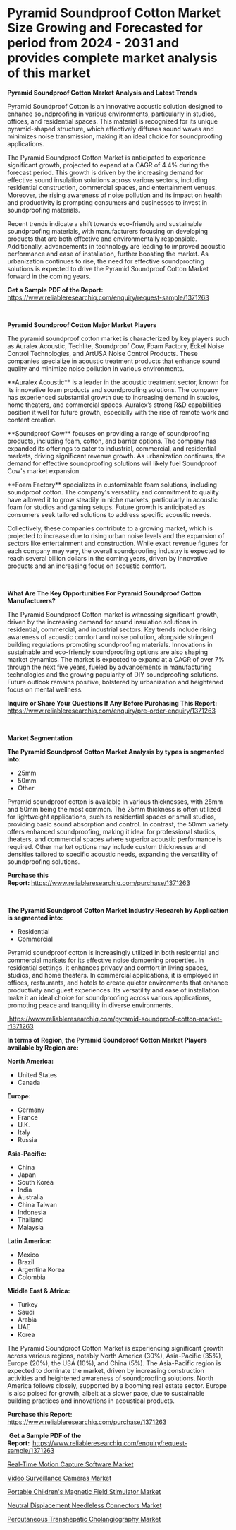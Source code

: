 <p><h1>Pyramid Soundproof Cotton Market Size Growing and Forecasted for period from 2024 - 2031 and provides complete market analysis of this market</h1></p><p><strong>Pyramid Soundproof Cotton Market Analysis and Latest Trends</strong></p>
<p><p>Pyramid Soundproof Cotton is an innovative acoustic solution designed to enhance soundproofing in various environments, particularly in studios, offices, and residential spaces. This material is recognized for its unique pyramid-shaped structure, which effectively diffuses sound waves and minimizes noise transmission, making it an ideal choice for soundproofing applications.</p><p>The Pyramid Soundproof Cotton Market is anticipated to experience significant growth, projected to expand at a CAGR of 4.4% during the forecast period. This growth is driven by the increasing demand for effective sound insulation solutions across various sectors, including residential construction, commercial spaces, and entertainment venues. Moreover, the rising awareness of noise pollution and its impact on health and productivity is prompting consumers and businesses to invest in soundproofing materials.</p><p>Recent trends indicate a shift towards eco-friendly and sustainable soundproofing materials, with manufacturers focusing on developing products that are both effective and environmentally responsible. Additionally, advancements in technology are leading to improved acoustic performance and ease of installation, further boosting the market. As urbanization continues to rise, the need for effective soundproofing solutions is expected to drive the Pyramid Soundproof Cotton Market forward in the coming years.</p></p>
<p><strong>Get a Sample PDF of the Report:&nbsp;</strong> <a href="https://www.reliableresearchiq.com/enquiry/request-sample/1371263?utm_campaign=1877&utm_medium=2&utm_source=Github&utm_content=ia&utm_term=06122024&utm_id=pyramid-soundproof-cotton">https://www.reliableresearchiq.com/enquiry/request-sample/1371263</a></p>
<p>&nbsp;</p>
<p><strong>Pyramid Soundproof Cotton Major Market Players</strong></p>
<p><p>The pyramid soundproof cotton market is characterized by key players such as Auralex Acoustic, Techlite, Soundproof Cow, Foam Factory, Eckel Noise Control Technologies, and ArtUSA Noise Control Products. These companies specialize in acoustic treatment products that enhance sound quality and minimize noise pollution in various environments.</p><p>**Auralex Acoustic** is a leader in the acoustic treatment sector, known for its innovative foam products and soundproofing solutions. The company has experienced substantial growth due to increasing demand in studios, home theaters, and commercial spaces. Auralex’s strong R&D capabilities position it well for future growth, especially with the rise of remote work and content creation.</p><p>**Soundproof Cow** focuses on providing a range of soundproofing products, including foam, cotton, and barrier options. The company has expanded its offerings to cater to industrial, commercial, and residential markets, driving significant revenue growth. As urbanization continues, the demand for effective soundproofing solutions will likely fuel Soundproof Cow's market expansion.</p><p>**Foam Factory** specializes in customizable foam solutions, including soundproof cotton. The company's versatility and commitment to quality have allowed it to grow steadily in niche markets, particularly in acoustic foam for studios and gaming setups. Future growth is anticipated as consumers seek tailored solutions to address specific acoustic needs.</p><p>Collectively, these companies contribute to a growing market, which is projected to increase due to rising urban noise levels and the expansion of sectors like entertainment and construction. While exact revenue figures for each company may vary, the overall soundproofing industry is expected to reach several billion dollars in the coming years, driven by innovative products and an increasing focus on acoustic comfort.</p></p>
<p>&nbsp;</p>
<p><strong>What Are The Key Opportunities For Pyramid Soundproof Cotton Manufacturers?</strong></p>
<p><p>The Pyramid Soundproof Cotton market is witnessing significant growth, driven by the increasing demand for sound insulation solutions in residential, commercial, and industrial sectors. Key trends include rising awareness of acoustic comfort and noise pollution, alongside stringent building regulations promoting soundproofing materials. Innovations in sustainable and eco-friendly soundproofing options are also shaping market dynamics. The market is expected to expand at a CAGR of over 7% through the next five years, fueled by advancements in manufacturing technologies and the growing popularity of DIY soundproofing solutions. Future outlook remains positive, bolstered by urbanization and heightened focus on mental wellness.</p></p>
<p><strong>Inquire or Share Your Questions If Any Before Purchasing This Report:</strong> <a href="https://www.reliableresearchiq.com/enquiry/pre-order-enquiry/1371263?utm_campaign=1877&utm_medium=2&utm_source=Github&utm_content=ia&utm_term=06122024&utm_id=pyramid-soundproof-cotton">https://www.reliableresearchiq.com/enquiry/pre-order-enquiry/1371263</a></p>
<p>&nbsp;</p>
<p><strong>Market Segmentation</strong></p>
<p><strong>The Pyramid Soundproof Cotton Market Analysis by types is segmented into:</strong></p>
<p><ul><li>25mm</li><li>50mm</li><li>Other</li></ul></p>
<p><p>Pyramid soundproof cotton is available in various thicknesses, with 25mm and 50mm being the most common. The 25mm thickness is often utilized for lightweight applications, such as residential spaces or small studios, providing basic sound absorption and control. In contrast, the 50mm variety offers enhanced soundproofing, making it ideal for professional studios, theaters, and commercial spaces where superior acoustic performance is required. Other market options may include custom thicknesses and densities tailored to specific acoustic needs, expanding the versatility of soundproofing solutions.</p></p>
<p><strong>Purchase this Report:&nbsp;</strong><a href="https://www.reliableresearchiq.com/purchase/1371263?utm_campaign=1877&utm_medium=2&utm_source=Github&utm_content=ia&utm_term=06122024&utm_id=pyramid-soundproof-cotton">https://www.reliableresearchiq.com/purchase/1371263</a></p>
<p>&nbsp;</p>
<p><strong>The Pyramid Soundproof Cotton Market Industry Research by Application is segmented into:</strong></p>
<p><ul><li>Residential</li><li>Commercial</li></ul></p>
<p><p>Pyramid soundproof cotton is increasingly utilized in both residential and commercial markets for its effective noise dampening properties. In residential settings, it enhances privacy and comfort in living spaces, studios, and home theaters. In commercial applications, it is employed in offices, restaurants, and hotels to create quieter environments that enhance productivity and guest experiences. Its versatility and ease of installation make it an ideal choice for soundproofing across various applications, promoting peace and tranquility in diverse environments.</p></p>
<p><a href="https://www.reliableresearchiq.com/pyramid-soundproof-cotton-market-r1371263?utm_campaign=1877&utm_medium=2&utm_source=Github&utm_content=ia&utm_term=06122024&utm_id=pyramid-soundproof-cotton">&nbsp;https://www.reliableresearchiq.com/pyramid-soundproof-cotton-market-r1371263</a></p>
<p><strong>In terms of Region, the Pyramid Soundproof Cotton Market Players available by Region are:</strong></p>
<p>
    <p> <strong> North America: </strong>
        <ul>
            <li>United States</li>
            <li>Canada</li>
        </ul>
        </p> 
    <p> <strong> Europe: </strong>
        <ul>
            <li>Germany</li>
            <li>France</li>
            <li>U.K.</li>
            <li>Italy</li>
            <li>Russia</li>
        </ul>
        </p> 
    <p> <strong> Asia-Pacific: </strong>
        <ul>
            <li>China</li>
            <li>Japan</li>
            <li>South Korea</li>
            <li>India</li>
            <li>Australia</li>
            <li>China Taiwan</li>
            <li>Indonesia</li>
            <li>Thailand</li>
            <li>Malaysia</li>
        </ul>
        </p> 
    <p> <strong> Latin America: </strong>
        <ul>
            <li>Mexico</li>
            <li>Brazil</li>
            <li>Argentina Korea</li>
            <li>Colombia</li>
        </ul>
        </p> 
    <p> <strong> Middle East & Africa: </strong>
        <ul>
            <li>Turkey</li>
            <li>Saudi</li>
            <li>Arabia</li>
            <li>UAE</li>
            <li>Korea</li>
        </ul>
    </p>
    </p>
<p><p>The Pyramid Soundproof Cotton Market is experiencing significant growth across various regions, notably North America (30%), Asia-Pacific (35%), Europe (20%), the USA (10%), and China (5%). The Asia-Pacific region is expected to dominate the market, driven by increasing construction activities and heightened awareness of soundproofing solutions. North America follows closely, supported by a booming real estate sector. Europe is also poised for growth, albeit at a slower pace, due to sustainable building practices and innovations in acoustical products.</p></p>
<p><strong>Purchase this Report: </strong><a href="https://www.reliableresearchiq.com/purchase/1371263?utm_campaign=1877&utm_medium=2&utm_source=Github&utm_content=ia&utm_term=06122024&utm_id=pyramid-soundproof-cotton">https://www.reliableresearchiq.com/purchase/1371263</a></p>
<p>&nbsp;<strong>Get a Sample PDF of the Report:&nbsp;&nbsp;</strong><a href="https://www.reliableresearchiq.com/enquiry/request-sample/1371263?utm_campaign=1877&utm_medium=2&utm_source=Github&utm_content=ia&utm_term=06122024&utm_id=pyramid-soundproof-cotton">https://www.reliableresearchiq.com/enquiry/request-sample/1371263</a></p>
<p><strong></strong></p>
<p><p><a href="https://issuu.com/reportprime-2/docs/real-time-motion-capture-software-market-size-2030?utm_campaign=1877&utm_medium=2&utm_source=Github&utm_content=ia&utm_term=06122024&utm_id=pyramid-soundproof-cotton">Real-Time Motion Capture Software Market</a></p><p><a href="https://www.linkedin.com/pulse/emerging-technologies-reshaping-video-surveillance-cameras-market-gbnqe?utm_campaign=1877&utm_medium=2&utm_source=Github&utm_content=ia&utm_term=06122024&utm_id=pyramid-soundproof-cotton">Video Surveillance Cameras Market</a></p><p><a href="https://issuu.com/reportprime-2/docs/portable-childrens-magnetic-field-stimulator-marke?utm_campaign=1877&utm_medium=2&utm_source=Github&utm_content=ia&utm_term=06122024&utm_id=pyramid-soundproof-cotton">Portable Children's Magnetic Field Stimulator Market</a></p><p><a href="https://www.linkedin.com/pulse/the-hashub-gdiff?utm_campaign=1877&utm_medium=2&utm_source=Github&utm_content=ia&utm_term=06122024&utm_id=pyramid-soundproof-cotton">Neutral Displacement Needleless Connectors Market</a></p><p><a href="https://www.linkedin.com/pulse/the-hashub-gdiff?utm_campaign=1877&utm_medium=2&utm_source=Github&utm_content=ia&utm_term=06122024&utm_id=pyramid-soundproof-cotton">Percutaneous Transhepatic Cholangiography Market</a></p></p>